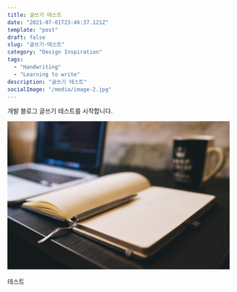 ```yaml
---
title: 글쓰기 테스트
date: "2021-07-01T23:46:37.121Z"
template: "post"
draft: false
slug: "글쓰기-테스트"
category: "Design Inspiration"
tags:
  - "Handwriting"
  - "Learning to write"
description: "글쓰기 테스트"
socialImage: "/media/image-2.jpg"
---
```


개발 블로그 글쓰기 테스트를 시작합니다.


![Nulla faucibus vestibulum eros in tempus. Vestibulum tempor imperdiet velit nec dapibus](/media/image-2.jpg)

테스트